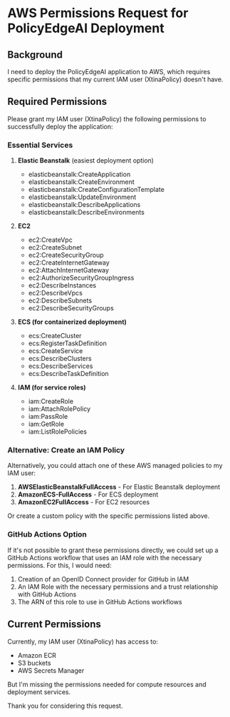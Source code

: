 # AWS Permissions Request for PolicyEdgeAI Deployment

## Background
I need to deploy the PolicyEdgeAI application to AWS, which requires specific permissions that my current IAM user (XtinaPolicy) doesn't have.

## Required Permissions
Please grant my IAM user (XtinaPolicy) the following permissions to successfully deploy the application:

### Essential Services
1. **Elastic Beanstalk** (easiest deployment option)
   - elasticbeanstalk:CreateApplication
   - elasticbeanstalk:CreateEnvironment
   - elasticbeanstalk:CreateConfigurationTemplate
   - elasticbeanstalk:UpdateEnvironment
   - elasticbeanstalk:DescribeApplications
   - elasticbeanstalk:DescribeEnvironments

2. **EC2**
   - ec2:CreateVpc
   - ec2:CreateSubnet
   - ec2:CreateSecurityGroup
   - ec2:CreateInternetGateway
   - ec2:AttachInternetGateway
   - ec2:AuthorizeSecurityGroupIngress
   - ec2:DescribeInstances
   - ec2:DescribeVpcs
   - ec2:DescribeSubnets
   - ec2:DescribeSecurityGroups

3. **ECS (for containerized deployment)**
   - ecs:CreateCluster
   - ecs:RegisterTaskDefinition
   - ecs:CreateService
   - ecs:DescribeClusters
   - ecs:DescribeServices
   - ecs:DescribeTaskDefinition

4. **IAM (for service roles)**
   - iam:CreateRole
   - iam:AttachRolePolicy
   - iam:PassRole
   - iam:GetRole
   - iam:ListRolePolicies

### Alternative: Create an IAM Policy
Alternatively, you could attach one of these AWS managed policies to my IAM user:

1. **AWSElasticBeanstalkFullAccess** - For Elastic Beanstalk deployment
2. **AmazonECS-FullAccess** - For ECS deployment
3. **AmazonEC2FullAccess** - For EC2 resources

Or create a custom policy with the specific permissions listed above.

### GitHub Actions Option
If it's not possible to grant these permissions directly, we could set up a GitHub Actions workflow that uses an IAM role with the necessary permissions. For this, I would need:

1. Creation of an OpenID Connect provider for GitHub in IAM
2. An IAM Role with the necessary permissions and a trust relationship with GitHub Actions
3. The ARN of this role to use in GitHub Actions workflows

## Current Permissions
Currently, my IAM user (XtinaPolicy) has access to:
- Amazon ECR
- S3 buckets
- AWS Secrets Manager

But I'm missing the permissions needed for compute resources and deployment services.

Thank you for considering this request.